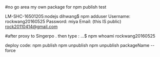 #no go area
my own package for npm publish test

LM-SHC-16501205:nodejs dihwang$ npm adduser
Username: rockwang20160525
Password: miya
Email: (this IS public) rock20110414@gmail.com

#after proxy to Singerpo . then type :
...$ npm whoami
rockwang20160525

deploy code:
npm publish
npm unpublish
npm unpublish packageName --force




